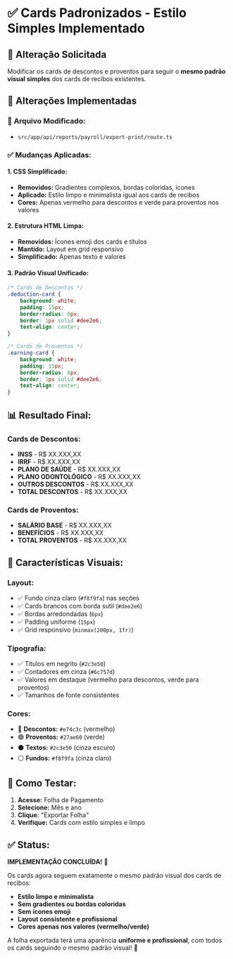 # ✅ Cards Padronizados - Estilo Simples Implementado

## 🎯 Alteração Solicitada

Modificar os cards de descontos e proventos para seguir o **mesmo padrão visual simples** dos cards de recibos existentes.

## 🔧 Alterações Implementadas

### 📁 **Arquivo Modificado:**
- `src/app/api/reports/payroll/export-print/route.ts`

### ✅ **Mudanças Aplicadas:**

#### 1. **CSS Simplificado:**
- **Removidos:** Gradientes complexos, bordas coloridas, ícones
- **Aplicado:** Estilo limpo e minimalista igual aos cards de recibos
- **Cores:** Apenas vermelho para descontos e verde para proventos nos valores

#### 2. **Estrutura HTML Limpa:**
- **Removidos:** Ícones emoji dos cards e títulos
- **Mantido:** Layout em grid responsivo
- **Simplificado:** Apenas texto e valores

#### 3. **Padrão Visual Unificado:**
```css
/* Cards de Descontos */
.deduction-card {
    background: white;
    padding: 15px;
    border-radius: 6px;
    border: 1px solid #dee2e6;
    text-align: center;
}

/* Cards de Proventos */
.earning-card {
    background: white;
    padding: 15px;
    border-radius: 6px;
    border: 1px solid #dee2e6;
    text-align: center;
}
```

## 📊 **Resultado Final:**

### **Cards de Descontos:**
- **INSS** - R$ XX.XXX,XX
- **IRRF** - R$ XX.XXX,XX  
- **PLANO DE SAÚDE** - R$ XX.XXX,XX
- **PLANO ODONTOLÓGICO** - R$ XX.XXX,XX
- **OUTROS DESCONTOS** - R$ XX.XXX,XX
- **TOTAL DESCONTOS** - R$ XX.XXX,XX

### **Cards de Proventos:**
- **SALÁRIO BASE** - R$ XX.XXX,XX
- **BENEFÍCIOS** - R$ XX.XXX,XX
- **TOTAL PROVENTOS** - R$ XX.XXX,XX

## 🎨 **Características Visuais:**

### **Layout:**
- ✅ Fundo cinza claro (`#f8f9fa`) nas seções
- ✅ Cards brancos com borda sutil (`#dee2e6`)
- ✅ Bordas arredondadas (`6px`)
- ✅ Padding uniforme (`15px`)
- ✅ Grid responsivo (`minmax(200px, 1fr)`)

### **Tipografia:**
- ✅ Títulos em negrito (`#2c3e50`)
- ✅ Contadores em cinza (`#6c757d`)
- ✅ Valores em destaque (vermelho para descontos, verde para proventos)
- ✅ Tamanhos de fonte consistentes

### **Cores:**
- 🔴 **Descontos:** `#e74c3c` (vermelho)
- 🟢 **Proventos:** `#27ae60` (verde)
- ⚫ **Textos:** `#2c3e50` (cinza escuro)
- ⚪ **Fundos:** `#f8f9fa` (cinza claro)

## 🚀 **Como Testar:**

1. **Acesse:** Folha de Pagamento
2. **Selecione:** Mês e ano
3. **Clique:** "Exportar Folha"
4. **Verifique:** Cards com estilo simples e limpo

## ✅ **Status:**

**IMPLEMENTAÇÃO CONCLUÍDA!** 🎉

Os cards agora seguem exatamente o mesmo padrão visual dos cards de recibos:
- **Estilo limpo e minimalista**
- **Sem gradientes ou bordas coloridas**
- **Sem ícones emoji**
- **Layout consistente e profissional**
- **Cores apenas nos valores (vermelho/verde)**

A folha exportada terá uma aparência **uniforme e profissional**, com todos os cards seguindo o mesmo padrão visual! 🚀
